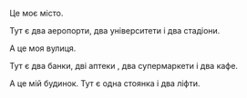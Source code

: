 Це моє місто. 

Тут є два аеропорти, два університети і два стадіони. 

А це моя вулиця. 

Тут є два банки, дві аптеки , два супермаркети і два кафе. 

А це мій будинок. Тут є одна стоянка і два ліфти.
